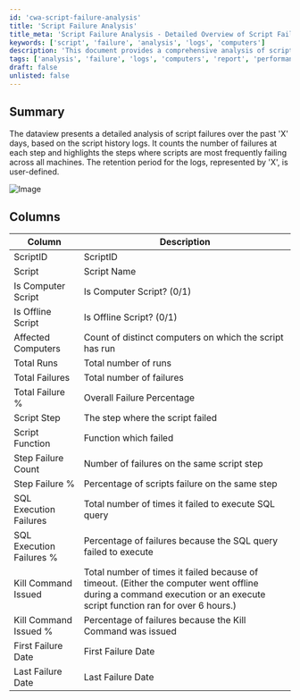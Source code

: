 ```yaml
---
id: 'cwa-script-failure-analysis'
title: 'Script Failure Analysis'
title_meta: 'Script Failure Analysis - Detailed Overview of Script Failures'
keywords: ['script', 'failure', 'analysis', 'logs', 'computers']
description: 'This document provides a comprehensive analysis of script failures over a user-defined retention period, detailing the number of failures at each step and identifying the most frequent failure points across all machines based on script history logs.'
tags: ['analysis', 'failure', 'logs', 'computers', 'report', 'performance']
draft: false
unlisted: false
---
```

## Summary

The dataview presents a detailed analysis of script failures over the past 'X' days, based on the script history logs. It counts the number of failures at each step and highlights the steps where scripts are most frequently failing across all machines. The retention period for the logs, represented by 'X', is user-defined.

![Image](5078775/docs/16132491/images/23568139)

## Columns

| Column                    | Description                                                                                      |
|---------------------------|--------------------------------------------------------------------------------------------------|
| ScriptID                  | ScriptID                                                                                         |
| Script                    | Script Name                                                                                     |
| Is Computer Script        | Is Computer Script? (0/1)                                                                       |
| Is Offline Script         | Is Offline Script? (0/1)                                                                        |
| Affected Computers        | Count of distinct computers on which the script has run                                          |
| Total Runs                | Total number of runs                                                                             |
| Total Failures            | Total number of failures                                                                          |
| Total Failure %           | Overall Failure Percentage                                                                        |
| Script Step               | The step where the script failed                                                                 |
| Script Function           | Function which failed                                                                             |
| Step Failure Count        | Number of failures on the same script step                                                       |
| Step Failure %            | Percentage of scripts failure on the same step                                                   |
| SQL Execution Failures    | Total number of times it failed to execute SQL query                                             |
| SQL Execution Failures %  | Percentage of failures because the SQL query failed to execute                                   |
| Kill Command Issued       | Total number of times it failed because of timeout. (Either the computer went offline during a command execution or an execute script function ran for over 6 hours.) |
| Kill Command Issued %     | Percentage of failures because the Kill Command was issued                                       |
| First Failure Date        | First Failure Date                                                                                |
| Last Failure Date         | Last Failure Date                                                                                 |


